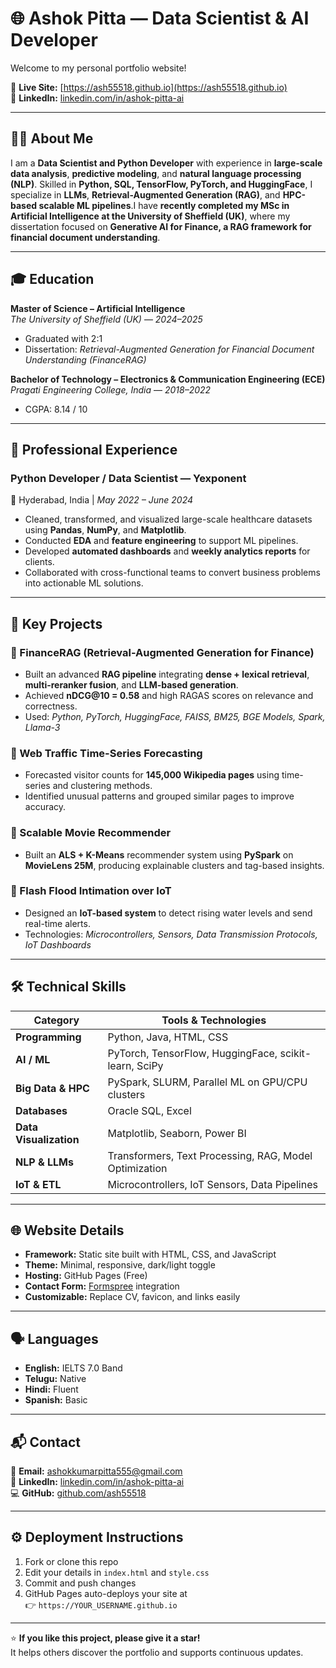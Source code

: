 # 🌐 Ashok Pitta — Data Scientist & AI Developer

Welcome to my personal portfolio website!  

🔗 **Live Site:** [https://ash55518.github.io](https://ash55518.github.io)  
💼 **LinkedIn:** [linkedin.com/in/ashok-pitta-ai](https://linkedin.com/in/ashok-pitta-ai)

---

## 👨‍💻 About Me
I am a **Data Scientist and Python Developer** with experience in **large-scale data analysis**, **predictive modeling**, and **natural language processing (NLP)**.  Skilled in **Python, SQL, TensorFlow, PyTorch, and HuggingFace**, I specialize in **LLMs**, **Retrieval-Augmented Generation (RAG)**, and **HPC-based scalable ML pipelines**.I have **recently completed my MSc in Artificial Intelligence at the University of Sheffield (UK)**, where my dissertation focused on **Generative AI for Finance, a RAG framework for financial document understanding**.

---

## 🎓 Education
**Master of Science – Artificial Intelligence**  
*The University of Sheffield (UK)* — *2024–2025*  
- Graduated with 2:1  
- Dissertation: *Retrieval-Augmented Generation for Financial Document Understanding (FinanceRAG)*  

**Bachelor of Technology – Electronics & Communication Engineering (ECE)**  
*Pragati Engineering College, India* — *2018–2022*  
- CGPA: 8.14 / 10

---

## 💼 Professional Experience
### **Python Developer / Data Scientist** — Yexponent  
📍 Hyderabad, India | *May 2022 – June 2024*  
- Cleaned, transformed, and visualized large-scale healthcare datasets using **Pandas**, **NumPy**, and **Matplotlib**.  
- Conducted **EDA** and **feature engineering** to support ML pipelines.  
- Developed **automated dashboards** and **weekly analytics reports** for clients.  
- Collaborated with cross-functional teams to convert business problems into actionable ML solutions.  

---

## 🚀 Key Projects
### 🔹 FinanceRAG (Retrieval-Augmented Generation for Finance)
- Built an advanced **RAG pipeline** integrating **dense + lexical retrieval**, **multi-reranker fusion**, and **LLM-based generation**.  
- Achieved **nDCG@10 = 0.58** and high RAGAS scores on relevance and correctness.  
- Used: *Python, PyTorch, HuggingFace, FAISS, BM25, BGE Models, Spark, Llama-3*  

### 🔹 Web Traffic Time-Series Forecasting
- Forecasted visitor counts for **145,000 Wikipedia pages** using time-series and clustering methods.  
- Identified unusual patterns and grouped similar pages to improve accuracy.  

### 🔹 Scalable Movie Recommender
- Built an **ALS + K-Means** recommender system using **PySpark** on **MovieLens 25M**, producing explainable clusters and tag-based insights.  

### 🔹 Flash Flood Intimation over IoT
- Designed an **IoT-based system** to detect rising water levels and send real-time alerts.  
- Technologies: *Microcontrollers, Sensors, Data Transmission Protocols, IoT Dashboards*

---

## 🛠️ Technical Skills
| Category | Tools & Technologies |
|-----------|----------------------|
| **Programming** | Python, Java, HTML, CSS |
| **AI / ML** | PyTorch, TensorFlow, HuggingFace, scikit-learn, SciPy |
| **Big Data & HPC** | PySpark, SLURM, Parallel ML on GPU/CPU clusters |
| **Databases** | Oracle SQL, Excel |
| **Data Visualization** | Matplotlib, Seaborn, Power BI |
| **NLP & LLMs** | Transformers, Text Processing, RAG, Model Optimization |
| **IoT & ETL** | Microcontrollers, IoT Sensors, Data Pipelines |

---

## 🌐 Website Details
- **Framework:** Static site built with HTML, CSS, and JavaScript  
- **Theme:** Minimal, responsive, dark/light toggle  
- **Hosting:** GitHub Pages (Free)  
- **Contact Form:** [Formspree](https://formspree.io) integration  
- **Customizable:** Replace CV, favicon, and links easily  

---

## 🗣️ Languages
- **English:** IELTS 7.0 Band  
- **Telugu:** Native  
- **Hindi:** Fluent  
- **Spanish:** Basic  

---

## 📬 Contact
📧 **Email:** [ashokkumarpitta555@gmail.com](mailto:ashokkumarpitta555@gmail.com)  
🔗 **LinkedIn:** [linkedin.com/in/ashok-pitta-ai](https://linkedin.com/in/ashok-pitta-ai)  
💻 **GitHub:** [github.com/ash55518](https://github.com/ash55518)

---

## ⚙️ Deployment Instructions
1. Fork or clone this repo  
2. Edit your details in `index.html` and `style.css`  
3. Commit and push changes  
4. GitHub Pages auto-deploys your site at  
   👉 `https://YOUR_USERNAME.github.io`

---

⭐ **If you like this project, please give it a star!**  
It helps others discover the portfolio and supports continuous updates.

